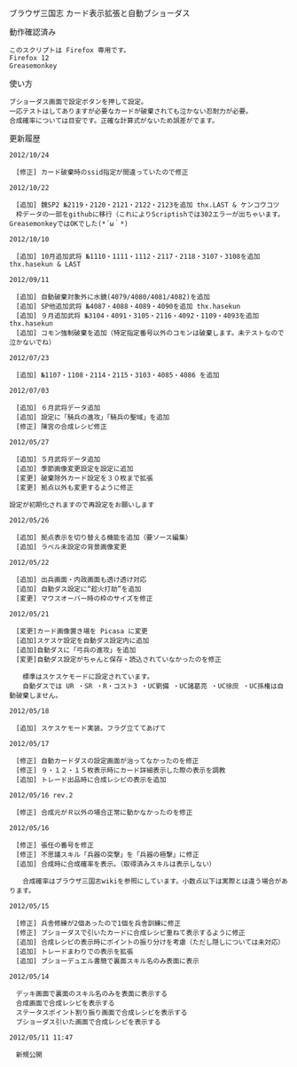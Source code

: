 ブラウザ三国志 カード表示拡張と自動ブショーダス

動作確認済み

	このスクリプトは Firefox 専用です。
	Firefox 12
	Greasemonkey

使い方

	ブショーダス画面で設定ボタンを押して設定。
	一応テストはしてありますが必要なカードが破棄されても泣かない忍耐力が必要。
	合成確率については目安です。正確な計算式がないため誤差がでます。

更新履歴

	2012/10/24

	　[修正] カード破棄時のssid指定が間違っていたので修正

	2012/10/22

	　[追加] 魏SP2 №2119・2120・2121・2122・2123を追加 thx.LAST & ケンコウコツ
	　枠データの一部をgithubに移行（これによりScriptishでは302エラーが出ちゃいます。GreasemonkeyではOKでした(*´ω｀*)

	2012/10/10

	　[追加] 10月追加武将 №1110・1111・1112・2117・2118・3107・3108を追加 thx.hasekun & LAST

	2012/09/11

	　[追加] 自動破棄対象外に水鏡(4079/4080/4081/4082)を追加
	　[追加] SP他追加武将 №4087・4088・4089・4090を追加 thx.hasekun
	　[追加] ９月追加武将 №3104・4091・3105・2116・4092・1109・4093を追加 thx.hasekun
	　[追加] コモン強制破棄を追加（特定指定番号以外のコモンは破棄します。未テストなので泣かないでね）

	2012/07/23

	　[追加] №1107・1108・2114・2115・3103・4085・4086 を追加

	2012/07/03

	　[追加] ６月武将データ追加
	　[追加] 設定に「騎兵の進攻」「騎兵の聖域」を追加
	　[修正] 陳宮の合成レシピ修正

	2012/05/27

	　[追加] ５月武将データ追加
	　[追加] 季節画像変更設定を設定に追加
	　[変更] 破棄除外カード設定を３０枚まで拡張
	　[変更] 拠点以外も変更するように修正

	設定が初期化されますので再設定をお願いします

	2012/05/26

	　[追加] 拠点表示を切り替える機能を追加（要ソース編集）
	　[追加] ラベル未設定の背景画像変更

	2012/05/22

	　[追加] 出兵画面・内政画面も透け透け対応
	　[追加] 自動ダス設定に“趁火打劫”を追加
	　[変更] マウスオーバー時の枠のサイズを修正

	2012/05/21

	　[変更]カード画像置き場を Picasa に変更
	　[追加]スケスケ設定を自動ダス設定内に追加
	　[追加]自動ダスに「弓兵の進攻」を追加
	　[変更]自動ダス設定がちゃんと保存・読込されていなかったのを修正

	　　標準はスケスケモードに設定されています。
	　　自動ダスでは UR ・SR ・R・コスト3 ・UC劉備 ・UC諸葛亮 ・UC徐庶 ・UC孫権は自動破棄しません。

	2012/05/18

	　[追加] スケスケモード実装。フラグ立ててあげて

	2012/05/17

	　[修正] 自動カードダスの設定画面が治ってなかったのを修正
	　[修正] ９・１２・１５枚表示時にカード詳細表示した際の表示を調教
	　[追加] トレード出品時に合成レシピの表示を追加

	2012/05/16 rev.2

	　[修正] 合成元がＲ以外の場合正常に動かなかったのを修正

	2012/05/16

	　[修正] 張任の番号を修正
	　[修正] 不思議スキル「兵器の突撃」を「兵器の極撃」に修正
	　[追加] 合成時に合成確率を表示。（取得済みスキルは表示しない）

	　　合成確率はブラウザ三国志wikiを参照にしています。小数点以下は実際とは違う場合があります。

	2012/05/15

	　[修正] 兵舎修練が2個あったので1個を兵舎訓練に修正
	　[修正] ブショーダスで引いたカードに合成レシピ重ねて表示するように修正
	　[追加] 合成レシピの表示時にポイントの振り分けを考慮（ただし隠しについては未対応）
	　[追加] トレードまわりでの表示を拡張
	　[追加] ブショーデュエル書簡で裏面スキル名のみ表面に表示

	2012/05/14

	　デッキ画面で裏面のスキル名のみを表面に表示する
	　合成画面で合成レシピを表示する
	　ステータスポイント割り振り画面で合成レシピを表示する
	　ブショーダス引いた画面で合成レシピを表示する

	2012/05/11 11:47

	　新規公開
